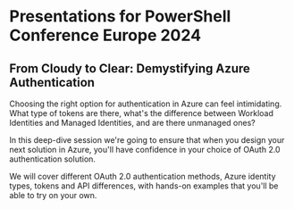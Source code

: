 # Presentations for PowerShell Conference Europe 2024

## From Cloudy to Clear: Demystifying Azure Authentication

Choosing the right option for authentication in Azure can feel intimidating. What type of tokens are there, what's the difference between Workload Identities and Managed Identities, and are there unmanaged ones?

In this deep-dive session we're going to ensure that when you design your next solution in Azure, you'll have confidence in your choice of OAuth 2.0 authentication solution.

We will cover different OAuth 2.0 authentication methods, Azure identity types, tokens and API differences, with hands-on examples that you'll be able to try on your own.
